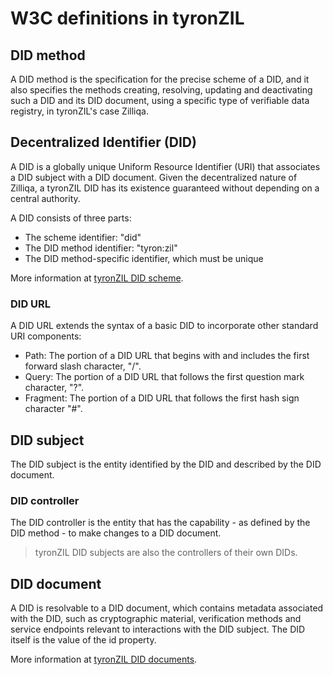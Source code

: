 # W3C definitions in tyronZIL

## DID method

A DID method is the specification for the precise scheme of a DID, and it also specifies the methods creating, resolving, updating and deactivating such a DID and its DID document, using a specific type of verifiable data registry, in tyronZIL's case Zilliqa.

## Decentralized Identifier (DID)

A DID is a globally unique Uniform Resource Identifier (URI) that associates a DID subject with a DID document. Given the decentralized nature of Zilliqa, a tyronZIL DID has its existence guaranteed without depending on a central authority.

A DID consists of three parts:

- The scheme identifier: "did"
- The DID method identifier: "tyron:zil"
- The DID method-specific identifier, which must be unique

More information at [tyronZIL DID scheme](./DID-scheme.md).

### DID URL

A DID URL extends the syntax of a basic DID to incorporate other standard URI components:

- Path: The portion of a DID URL that begins with and includes the first forward slash character, "/".
- Query: The portion of a DID URL that follows the first question mark character, "?".
- Fragment: The portion of a DID URL that follows the first hash sign character "#".

## DID subject

The DID subject is the entity identified by the DID and described by the DID document.

### DID controller

The DID controller is the entity that has the capability - as defined by the DID method - to make changes to a DID document.

> tyronZIL DID subjects are also the controllers of their own DIDs.

## DID document

A DID is resolvable to a DID document, which contains metadata associated with the DID, such as cryptographic material, verification methods and service endpoints relevant to interactions with the DID subject. The DID itself is the value of the id property.

More information at [tyronZIL DID documents](./DID-document.md).
